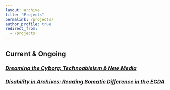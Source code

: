 ```yaml
---
layout: archive
title: "Projects"
permalink: /projects/
author_profile: true
redirect_from:
  - /projects
---
```



## Current & Ongoing 

### [*Dreaming the Cyborg: Technoableism & New Media*](project-1.md)

### [*Disability in Archives: Reading Somatic Difference in the ECDA*](project-1.md)



